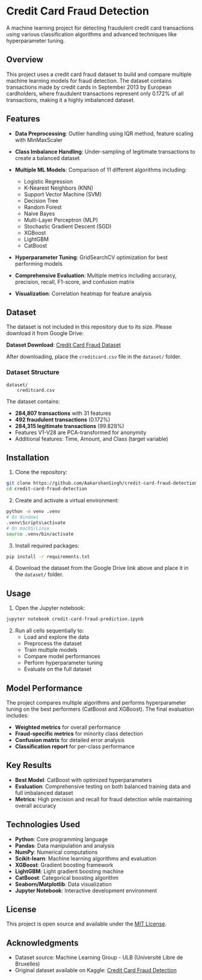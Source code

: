 # Credit Card Fraud Detection

A machine learning project for detecting fraudulent credit card transactions using various classification algorithms and advanced techniques like hyperparameter tuning.

## Overview

This project uses a credit card fraud dataset to build and compare multiple machine learning models for fraud detection. The dataset contains transactions made by credit cards in September 2013 by European cardholders, where fraudulent transactions represent only 0.172% of all transactions, making it a highly imbalanced dataset.

## Features

- **Data Preprocessing**: Outlier handling using IQR method, feature scaling with MinMaxScaler
- **Class Imbalance Handling**: Under-sampling of legitimate transactions to create a balanced dataset
- **Multiple ML Models**: Comparison of 11 different algorithms including:
  - Logistic Regression
  - K-Nearest Neighbors (KNN)
  - Support Vector Machine (SVM)
  - Decision Tree
  - Random Forest
  - Naive Bayes
  - Multi-Layer Perceptron (MLP)
  - Stochastic Gradient Descent (SGD)
  - XGBoost
  - LightGBM
  - CatBoost

- **Hyperparameter Tuning**: GridSearchCV optimization for best performing models
- **Comprehensive Evaluation**: Multiple metrics including accuracy, precision, recall, F1-score, and confusion matrix
- **Visualization**: Correlation heatmap for feature analysis

## Dataset

The dataset is not included in this repository due to its size. Please download it from Google Drive:

**Dataset Download**: [Credit Card Fraud Dataset](https://drive.google.com/drive/folders/19HYf7L2-VdJi_T5iws39RJlGbGNCB5k_?usp=drive_link)

After downloading, place the `creditcard.csv` file in the `dataset/` folder.

### Dataset Structure
```
dataset/
    creditcard.csv
```

The dataset contains:
- **284,807 transactions** with 31 features
- **492 fraudulent transactions** (0.172%)
- **284,315 legitimate transactions** (99.828%)
- Features V1-V28 are PCA-transformed for anonymity
- Additional features: Time, Amount, and Class (target variable)

## Installation

1. Clone the repository:
```bash
git clone https://github.com/AakarshanSingh/credit-card-fraud-detection.git
cd credit-card-fraud-detection
```

2. Create and activate a virtual environment:
```bash
python -m venv .venv
# On Windows
.venv\Scripts\activate
# On macOS/Linux
source .venv/bin/activate
```

3. Install required packages:
```bash
pip install -r requirements.txt
```

4. Download the dataset from the Google Drive link above and place it in the `dataset/` folder.

## Usage

1. Open the Jupyter notebook:
```bash
jupyter notebook credit-card-fraud-prediction.ipynb
```

2. Run all cells sequentially to:
   - Load and explore the data
   - Preprocess the dataset
   - Train multiple models
   - Compare model performances
   - Perform hyperparameter tuning
   - Evaluate on the full dataset

## Model Performance

The project compares multiple algorithms and performs hyperparameter tuning on the best performers (CatBoost and XGBoost). The final evaluation includes:

- **Weighted metrics** for overall performance
- **Fraud-specific metrics** for minority class detection
- **Confusion matrix** for detailed error analysis
- **Classification report** for per-class performance

## Key Results

- **Best Model**: CatBoost with optimized hyperparameters
- **Evaluation**: Comprehensive testing on both balanced training data and full imbalanced dataset
- **Metrics**: High precision and recall for fraud detection while maintaining overall accuracy

## Technologies Used

- **Python**: Core programming language
- **Pandas**: Data manipulation and analysis
- **NumPy**: Numerical computations
- **Scikit-learn**: Machine learning algorithms and evaluation
- **XGBoost**: Gradient boosting framework
- **LightGBM**: Light gradient boosting machine
- **CatBoost**: Categorical boosting algorithm
- **Seaborn/Matplotlib**: Data visualization
- **Jupyter Notebook**: Interactive development environment


## License

This project is open source and available under the [MIT License](LICENSE).

## Acknowledgments

- Dataset source: Machine Learning Group - ULB (Université Libre de Bruxelles)
- Original dataset available on Kaggle: [Credit Card Fraud Detection](https://www.kaggle.com/mlg-ulb/creditcardfraud)